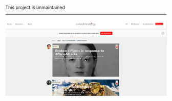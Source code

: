 This project is unmaintained

----------------------------------------------------------------------------------------------------------


![This is how the product look like"](https://github.com/creatorstory/creatorstory-app/blob/master/readme-photos/creatorstory.PNG)


